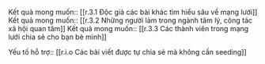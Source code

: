 Kết quả mong muốn:: [[r.3.1 Độc giả các bài khác tìm hiểu sâu về mạng lưới]]
Kết quả mong muốn:: [[r.3.2 Những người làm trong ngành tâm lý, công tác xã hội quan tâm]]
Kết quả mong muốn:: [[r.3.3 Các thành viên trong mạng lưới chia sẻ cho bạn bè mình]]

Yếu tố hỗ trợ:: [[r.i.o Các bài viết được tự chia sẻ mà không cần seeding]]